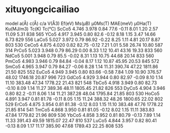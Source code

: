 # xituyongcicailiao
model  a(Å)   c(Å)   c/a  V(Å3) Ef(eV)  Ms(μB)  μ0Ms(T)  MAE(meV)  μ0Ha(T)  Ku(MJ/m3)  Tc(K)  Tc(℃)
ScCo5  4.746  3.978  0.84 77.6  -0.11    8.01    1.20     2.57      11.09     5.31      838    565
YCo5   4.917  3.945  0.80 82.6  -0.12    8.18    1.15     3.47      14.66     6.73      829    556
LaCo5  5.027  3.972  0.79 86.92 -0.22    8.25    1.11     4.81      20.17     8.87      803    530
CeCo5  4.875  4.020  0.82 82.75 -0.12    7.21    1.01     5.58      26.74     10.80     587    314
PrCo5  5.023  3.948  0.79 86.29  0.00    8.33    1.12     10.41     43.16     19.33     833    560
NdCo5  5.001  3.948  0.79 85.5	-0.02    8.31    1.13     10.75     44.68     20.14     833    560
PmCo5  4.983  3.946  0.79 84.84	-0.04    8.17    1.12 	  10.87     45.95     20.53     845    572
SmCo5  4.965  3.947  0.79 84.27	-0.06    8.28    1.14 	11.31 	390.74 	47.22 	1811.86 	21.50 	825 	552
EuCo5  4.949  3.945  0.80 83.66	-0.58    7.84    1.09 	10.90 	376.57 	48.02 	1746.18 	20.87 	996 	723
GdCo5  4.929  3.944  0.80 82.97	-0.09    8.10    1.14 	11.10 	383.48 	47.34 	1778.22 	21.43 	821 	548
TbCo5  4.918  3.949  0.80 82.73	-0.10    8.09    1.14 	11.27 	389.36 	48.11 	1805.45 	21.82 	826 	553
DyCo5  4.904  3.946  0.80 82.2	-0.11    8.06    1.14 	11.21 	387.28 	48.04 	1795.84 	21.85 	803 	530
HoCo5  4.891  3.947  0.81 81.78	-0.11    8.05    1.15 	11.24 	388.32 	48.26 	1800.65 	22.02 	802 	529
ErCo5  4.875  3.954  0.81 81.38	-0.12    8.03    1.15 	11.10 	383.48 	47.76 	1778.22 	21.85 	814 	541
TmCo5  4.868  3.950  0.81 81.05	-0.12    8.02    1.15 	11.11 	383.83 	47.84 	1779.82 	21.96 	809 	536
YbCo5  4.858  3.952  0.81 80.79	-0.13    7.89    1.14 	11.33 	391.43 	49.59 	1815.07 	22.47 	810 	537
LuCo5  4.844  3.957  0.82 80.41	-0.13    8.09    1.17 	11.17 	385.90 	47.68 	1789.43 	22.25 	808 	535
